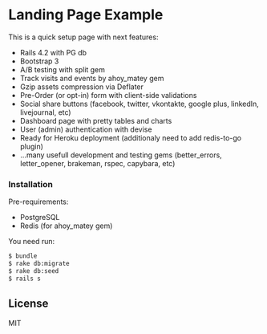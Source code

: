 # Landing Page Example

This is a quick setup page with next features:

* Rails 4.2 with PG db
* Bootstrap 3
* A/B testing with split gem
* Track visits and events by ahoy_matey gem
* Gzip assets compression via Deflater
* Pre-Order (or opt-in) form with client-side validations
* Social share buttons (facebook, twitter, vkontakte, google plus, linkedIn, livejournal, etc)
* Dashboard page with pretty tables and charts
* User (admin) authentication with devise
* Ready for Heroku deployment (additionaly need to add redis-to-go plugin)
* ...many usefull development and testing gems (better_errors, letter_opener, brakeman, rspec, capybara, etc)

### Installation

Pre-requirements:

* PostgreSQL
* Redis (for ahoy_matey gem)

You need run:

```sh
$ bundle
$ rake db:migrate
$ rake db:seed
$ rails s
```

License
----

MIT
